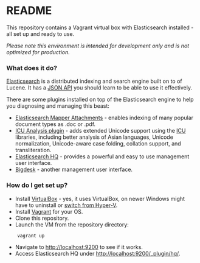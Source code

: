 # README #

This repository contains a Vagrant virtual box with Elasticsearch installed - all set up and ready to use.

_Please note this environment is intended for development only and is not optimized for production._

### What does it do? ###

[Elasticsearch](https://www.elastic.co/products/elasticsearch) is a distributed indexing and search engine built on to of Lucene. It has a [JSON API](https://www.elastic.co/guide/en/elasticsearch/reference/current/index.html) you should learn to be able to use it effectively.
 
There are some plugins installed on top of the Elasticsearch engine to help you diagnosing and managing this beast:

* [Elasticsearch Mapper Attachments](https://github.com/elasticsearch/elasticsearch-mapper-attachments) - enables indexing of many popular document types as .doc or .pdf.
* [ICU Analysis plugin](https://www.elastic.co/guide/en/elasticsearch/plugins/master/analysis-icu.html) - adds extended Unicode support using the [ICU](http://site.icu-project.org/) libraries, including better analysis of Asian languages, Unicode normalization, Unicode-aware case folding, collation support, and transliteration.
* [Elasticsearch HQ](https://github.com/royrusso/elasticsearch-HQ) - provides a powerful and easy to use management user interface.
* [Bigdesk](https://github.com/lukas-vlcek/bigdesk) - another management user interface.

### How do I get set up? ###

* Install [VirtualBox](https://www.virtualbox.org/) - yes, it uses VirtualBox, on newer Windows might have to uninstall or [switch from Hyper-V](http://www.hanselman.com/blog/SwitchEasilyBetweenVirtualBoxAndHyperVWithABCDEditBootEntryInWindows81.aspx).
* Install [Vagrant](https://www.vagrantup.com/downloads.html) for your OS.
* Clone this repository.
* Launch the VM from the repository directory:

```
    vagrant up
```

* Navigate to [http://localhost:9200](http://localhost:9200) to see if it works.
* Access Elasticsearch HQ under [http://localhost:9200/_plugin/hq/](http://localhost:9200/_plugin/hq/).
